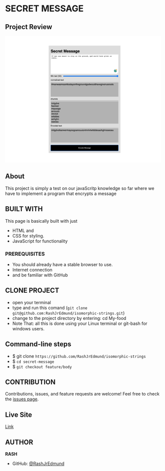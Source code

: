 # SECRET MESSAGE

## Project Review
![home page](assets/images/overview.png)

## About
This project is simply a test on our javaScritp knowledge so far where we have to implement a program that encrypts a message

## BUILT WITH
This page is basically built with just
* HTML and
* CSS for styling.
* JavaScript for functionality

### PREREQUISITES
* You should already have a stable browser to use.
* Internet connection
* and be familiar with GitHub

## CLONE PROJECT
* open your terminal
* type and run this comand (`git clone git@github.com:RashJrEdmund/isomorphic-strings.git`)
* change to the project directory by entering: cd My-food
* Note That: all this is done using your Linux terminal or git-bash for windows users.

## Command-line steps

- $ git clone `https://github.com/RashJrEdmund/isomorphic-strings`
- $ `cd secret-message`
- $ `git checkout feature/body`

## CONTRIBUTION
Contributions, issues, and feature requests are welcome!
Feel free to check the [issues page](https://github.com/RashJrEdmund/secret-message/issues).

## Live Site
[Link](https://rashjredmund.github.io/isomorphic-strings/)

## AUTHOR
**RASH**
- GitHub: [@RashJrEdmund](https://github.com/RashJrEdmund)